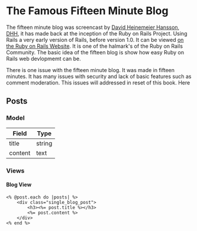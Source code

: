 # The Famous Fifteen Minute Blog
The fifteen minute blog was screencast by [David Heinemeier Hansson](http://david.heinemeierhansson.com/), [DHH](https://github.com/dhh), it has made back at the inception of the Ruby on Rails Project. Using Rails a very early version of Rails, before version 1.0. It can be viewed [on the Ruby on Rails Website](http://weblog.rubyonrails.org/2008/11/27/new-15-minute-blog-video-on-rails-2-2/). It is one of the halmark's of the Ruby on Rails Community. The basic idea of the fifteen blog is show how easy Ruby on Rails web devlopmemt can be.

There is one issue with the fifteen minute blog. It was made in fifteen minutes. It has many issues with security and lack of basic features such as comment moderation. This issues will addressed in reset of this book. Here   

## Posts

### Model

| Field    | Type       |
|----------|------------|
| title    | string     |
| content  | text       |

### Views

#### Blog View
	<% @post.each do |posts| %>
		<div class="single_blog_post">
			<h3><%= post.title %></h3>
			<%= post.content %>
		</div>
	<% end %>
	